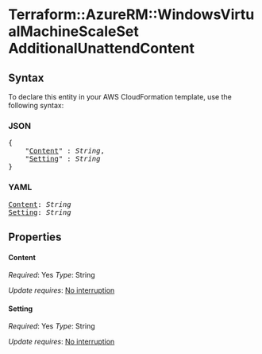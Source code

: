 # Terraform::AzureRM::WindowsVirtualMachineScaleSet AdditionalUnattendContent

## Syntax

To declare this entity in your AWS CloudFormation template, use the following syntax:

### JSON

<pre>
{
    "<a href="#content" title="Content">Content</a>" : <i>String</i>,
    "<a href="#setting" title="Setting">Setting</a>" : <i>String</i>
}
</pre>

### YAML

<pre>
<a href="#content" title="Content">Content</a>: <i>String</i>
<a href="#setting" title="Setting">Setting</a>: <i>String</i>
</pre>

## Properties

#### Content

_Required_: Yes
_Type_: String

_Update requires_: [No interruption](https://docs.aws.amazon.com/AWSCloudFormation/latest/UserGuide/using-cfn-updating-stacks-update-behaviors.html#update-no-interrupt)

#### Setting

_Required_: Yes
_Type_: String

_Update requires_: [No interruption](https://docs.aws.amazon.com/AWSCloudFormation/latest/UserGuide/using-cfn-updating-stacks-update-behaviors.html#update-no-interrupt)


